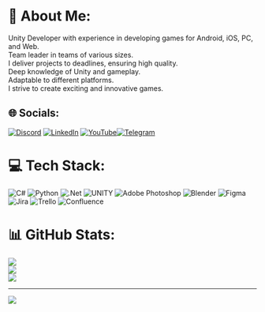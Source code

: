 # 💫 About Me:
Unity Developer with experience in developing games for Android, iOS, PC, and Web. <br>Team leader in teams of various sizes. <br>I deliver projects to deadlines, ensuring high quality. <br>Deep knowledge of Unity and gameplay. <br>Adaptable to different platforms. <br>I strive to create exciting and innovative games.


## 🌐 Socials:
[![Discord](https://img.shields.io/badge/Discord-%237289DA.svg?logo=discord&logoColor=white)](https://discord.gg/cgvWbBVanr) [![LinkedIn](https://img.shields.io/badge/LinkedIn-%230077B5.svg?logo=linkedin&logoColor=white)](https://www.linkedin.com/in/andriy-sviatenko-6469a5257/) [![YouTube](https://img.shields.io/badge/YouTube-%23FF0000.svg?logo=YouTube&logoColor=white)](https://www.youtube.com/channel/UCvniWFv-EON1hlDafjLOf8Q)[![Telegram](https://cdn1.iconfinder.com/data/icons/unicons-line-vol-6/24/telegram-512.png)](https://t.me/roadToGD)

# 💻 Tech Stack:
![C#](https://img.shields.io/badge/c%23-%23239120.svg?style=flat&logo=c-sharp&logoColor=white) ![Python](https://img.shields.io/badge/python-3670A0?style=flat&logo=python&logoColor=ffdd54) ![.Net](https://img.shields.io/badge/.NET-5C2D91?style=flat&logo=.net&logoColor=white) ![UNITY](https://img.shields.io/badge/Unity-%2320232a.svg?style=flat&logo=unity&logoColor=white) ![Adobe Photoshop](https://img.shields.io/badge/adobephotoshop-%2331A8FF.svg?style=flat&logo=adobephotoshop&logoColor=white) ![Blender](https://img.shields.io/badge/blender-%23F5792A.svg?style=flat&logo=blender&logoColor=white) 	![Figma](https://img.shields.io/badge/figma-%23F24E1E.svg?style=flat&logo=figma&logoColor=white) ![Jira](https://img.shields.io/badge/jira-%230A0FFF.svg?style=flat&logo=jira&logoColor=white) ![Trello](https://img.shields.io/badge/Trello-%23026AA7.svg?style=flat&logo=Trello&logoColor=white) ![Confluence](https://img.shields.io/badge/confluence-%23172BF4.svg?style=flat&logo=confluence&logoColor=white)
# 📊 GitHub Stats:
![](https://github-readme-stats.vercel.app/api?username=Andrew20222&theme=blue-green&hide_border=true&include_all_commits=true&count_private=false)<br/>
![](https://github-readme-streak-stats.herokuapp.com/?user=Andrew20222&theme=blue-green&hide_border=true)<br/>
![](https://github-readme-stats.vercel.app/api/top-langs/?username=Andrew20222&theme=blue-green&hide_border=true&include_all_commits=true&count_private=false&layout=compact)

---
[![](https://visitcount.itsvg.in/api?id=Andrew20222&icon=2&color=6)](https://visitcount.itsvg.in)

<!-- Proudly created with GPRM ( https://gprm.itsvg.in ) -->
